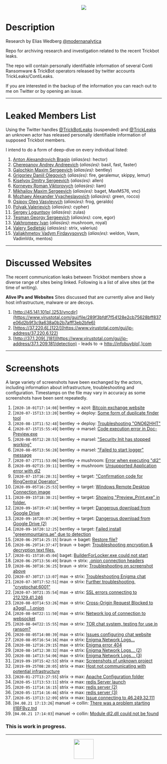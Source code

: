 <p align="center">
  <a href="#" target="blank"><img src="https://cybernite-git-access.s3.us-east-1.amazonaws.com/trickbot.png"/></a>
</p>

# Description

Research by Elias Wedberg [@modernanalytica](https://twitter.com/modernanalytica)

Repo for archiving research and investigation related to the recent Trickbot leaks.

The repo will contain personally identifiable information of several Conti Ransomware & TrickBot operators released by twitter accounts TrickLeaks/ContiLeaks.

If you are interested in the backup of the information you can reach out to me on Twitter or by opening an issue.

---
# Leaked Members List
Using the Twitter handles [@TrickBotLeaks](https://twitter.com/trickbotleaks) (suspended) and [@TrickLeaks](https://twitter.com/trickleaks) an unknown actor has released personally identifiable information of supposed Trickbot members.

I intend to do a form of deep-dive on every individual listed:
1. [Anton Alexandrovich Bragin](members/hector) (_alias(es)_: hector)
2. [Cherepanov Andrey Andreevich](members/basil) (_alias(es)_: basil, fast, faster)
3. [Galochkin Maxim Sergeevich](members/manuel) (_alias(es)_: bentley)
4. [Grigoriev Daniil Olegovich](members/fire) (_alias(es)_: fire, geralemur, skippy, lemur)
5. [Kiselyov Dmitry Sergeevich](members/allen) (_alias(es)_: allen)
6. [Korneyev Roman Viktorovych](members/liam) (_alias(es)_: liam)
7. [Mikhailov Maxim Sergeevich](members/baget) (_alias(es)_: baget, MaxMS76, vnc)
8. [Mozhaev Alexander Vyacheslavovich](members/green) (_alias(es)_: green, rocco)
9. [Osipov Oleg Vasylevych](members/frog) (_alias(es)_: frog, geraldo)
10. [Polyak Valerievich](members/cypher) (_alias(es)_: cypher)
11. [Sergey Loguntsov](members/zulas) (_alias(es)_: zulas)
12. [Tesman Georgy Sergeevich](members/core) (_alias(es)_: core, egor)
13. [Vakhromeev Ivan](members/mushroom) (_alias(es)_: mushroom, royal)
14. [Valery Sedletski](members/strix) (_alias(es)_: strix, valerius)
15. [Valiakhmetov Vadym Firdavysovych](members/weldon) (_alias(es)_: weldon, Vasm, VadimVdx, mentos)
---
# Discussed Websites
The recent communication leaks between Trickbot members show a diverse range of sites being linked. Following is a list of alive sites (at the time of writing).

**Alive IPs and Websites**
Sites discussed that are currently alive and likely host infrastructure, malware or are decoys.
1.  [http://45.141.101p[.]253/vncdir](https://www.virustotal.com/gui/file/289f3bfdf7f54128e2cb75628bff837e06d2b9f3c9a638a0b2b7afff3eb2bfe6)
2.  [https://37.220.6[.]122/](https://www.virustotal.com/gui/ip-address/37.220.6.122)
3.  [http://37.1.209[.]181](https://www.virustotal.com/gui/ip-address/37.1.209.181/detection) - leads to -> [http://infobuyblo[.]com](https://www.virustotal.com/gui/url/6fe2165dd35d2e6c656b8cdcfc80835138a43e450796634a1c99307a013c14f8?nocache=1) 

---
# Screenshots
A large variety of screenshots have been exchanged by the actors, including information about infrastructure, troubleshooting and configuration. Timestamps on the file may vary in accuracy as some screenshots have been sent repeatedly.

1. [`2020-10-01T17:14:08`] bentley -> azot: [Bitcoin exchange website](screenshots/urelz8.png)
2. [`2020-07-15T13:13:20`] bentley -> deploy: [Some form of duplicate finder tool](screenshots/ti9t35.png)
3. [`2020-08-13T11:52:48`] bentley -> deploy: [Troubleshooting "ONO62HHT"](screenshots/tyxzg6.png)
4. [`2020-07-15T15:55:49`] bentley -> marsel: [Code execution error in Doc-Preview.exe](screenshots/tidc5a.png)
5. [`2020-08-05T12:28:53`] bentley -> marsel: ["Security Init has stopped working"](screenshots/tugj04.png)
6. [`2020-08-05T13:56:28`] bentley -> marsel: ["Failed to start logger" message](screenshots/tuib88.png)
7. [`2020-07-27T11:53:06`] bentley -> mushroom: [Error when executing "dl2"](screenshots/tp8zfi.png)
8. [`2020-09-02T15:39:11`] bentley -> mushroom: [Unsupported Application error with dl2](screenshots/uac85e.png)
9. [`2020-07-15T16:20:31`] bentley -> target: ["Confirmation code for RingCentral Operator"](screenshots/tidtdf.png)
10. [`2020-09-05T16:25:53`] bentley -> target: [Windows Remote Desktop Connection image](screenshots/uc42e0.png)
11. [`2020-09-15T18:30:21`] bentley -> target: [Showing "Preview_Print.exe" in folder.](screenshots/uhuhzg.png)
12. [`2020-09-16T19:47:18`] bentley -> target: [Dangerous download from Google Drive](screenshots/uiig30.png)
13. [`2020-09-16T20:07:20`] bentley -> target: [Dangerous download from Google Drive (2)](screenshots/uiircf.png)
14. [`2020-09-16T20:12:25`] bentley -> target: [Failed install "greenmountains.ae" due to detection](screenshots/uiiu8d.png)
15. [`2020-06-29T14:25:15`] braun -> baget: [Restore file?](screenshots/t8ixax.png)
16. [`2020-06-29T14:37:47`] braun -> baget: [Troubleshooting encryption & decryption text files.](screenshots/t8jd25.png)
17. [`2020-01-15T10:45:04`] baget: [BuilderForLocker.exe could not start](screenshots/qo1y7d.png)
18. [`2020-06-29T13:56:49`] braun -> strix: [.onion connection headers](screenshots/t8iipl.png)
19. [`2020-06-30T16:36:25`] braun -> strix: [Troubleshooting on screenshot above](screenshots/t99t6y.png)
20. [`2020-07-30T17:13:07`] max -> strix: [Troubleshooting Enigma chat](screenshots/trbc19.png)
21. [`2020-07-30T17:52:51`] max -> strix: [Further troubleshooting, "cryptochat:6001"](screenshots/trbzt4.png)
22. [`2020-07-30T21:35:54`] max -> strix: [SSL errors connecting to 212.129.41.246](screenshots/trfiei.png)
23. [`2020-08-03T14:53:26`] max -> strix: [Cross-Origin Request Blocked to a3ggj[...].onion](screenshots/tt9yod.png)
24. [`2020-08-04T22:11:50`] max -> strix: [Network log of connection to websocket](screenshots/tu43gu.png)
25. [`2020-08-04T22:15:55`] max -> strix: [TOR chat system, testing for use in ransom?](screenshots/tu45ht.png)
26. [`2020-08-05T14:00:39`] max -> strix: [Issues configuring chat website](screenshots/tuid8r.png)
27. [`2020-08-05T16:54:16`] max -> strix: [Enigma Network Logs...](screenshots/tuli74.png)
28. [`2020-08-12T16:29:15`] max -> strix: [Enigma error 404](screenshots/tyhi6g.png)
29. [`2020-08-14T12:30:32`] max -> strix: [Enigma Network Logs... (2)](screenshots/tzk64h.png)
30. [`2020-08-14T13:54:06`] max -> strix: [Enigma Network Logs... (3)](screenshots/tzltrh.png)
31. [`2019-09-19T15:42:53`] strix -> max: [Screenshots of unknown project](screenshots/p8dkn7.png)
32. [`2019-09-25T08:20:05`] strix -> max: [Host not communicating with potential infrastructure](screenshots/paqz3t.png)
33. [`2020-01-27T13:27:55`] strix -> max: [Apache Configuration folder](screenshots/qtl9o0.png)
34. [`2020-05-11T13:53:11`] strix -> max: [redis Server launch](screenshots/setk19.png)
35. [`2020-05-11T14:16:15`] strix -> max: [redis server (2)](screenshots/setyty.png)
36. [`2020-05-11T14:16:46`] strix -> max: [redis server (3)](screenshots/setz4f.png)
37. [`2020-05-13T13:12:09`] strix -> max: [Issue connecting to 46.249.32.111](screenshots/sg4xup.png)
38. [`04.08.21 17:13:26`] manuel -> collin: [There was a problem starting ll1BFBvz.trd](screenshots/1j37gab.png)
39. [`04.08.21 17:14:03`] manuel -> collin: [Module dl2.dll could not be found](screenshots/1j37nwh.png)

### This is work in progress.
---

<p align="center">
  <a href="https://twitter.com/cybernite_intel"/><img src="https://pbs.twimg.com/profile_images/1499738138331303940/L1joRp-6_400x400.png" width="64px"/></a>
</p>
